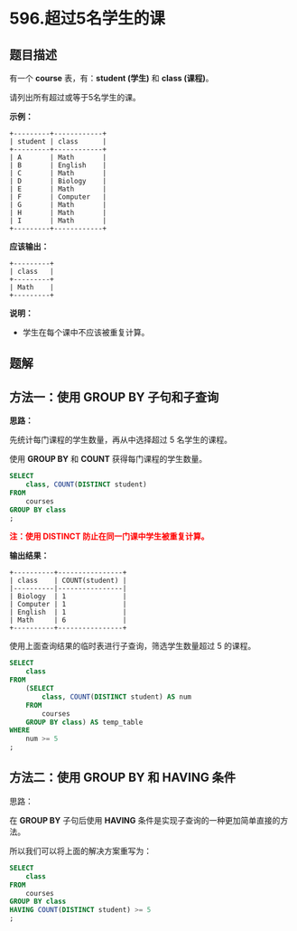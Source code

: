 # 596.超过5名学生的课



## 题目描述

有一个 **course** 表，有：**student (学生)** 和 **class (课程)**。

请列出所有超过或等于5名学生的课。

**示例：**

```
+---------+------------+
| student | class      |
+---------+------------+
| A       | Math       |
| B       | English    |
| C       | Math       |
| D       | Biology    |
| E       | Math       |
| F       | Computer   |
| G       | Math       |
| H       | Math       |
| I       | Math       |
+---------+------------+
```

**应该输出：**

```
+---------+
| class   |
+---------+
| Math    |
+---------+
```

**说明：**

- 学生在每个课中不应该被重复计算。



## 题解

## 方法一：使用 GROUP BY 子句和子查询

**思路：**

先统计每门课程的学生数量，再从中选择超过 5 名学生的课程。

使用 **GROUP BY** 和 **COUNT** 获得每门课程的学生数量。

```sql
SELECT
    class, COUNT(DISTINCT student)
FROM
    courses
GROUP BY class
;
```

<p style="color: red; font-weight: bold;">注：使用 DISTINCT 防止在同一门课中学生被重复计算。</p>

**输出结果：**

```
+----------+----------------+
| class    | COUNT(student) |
|----------|----------------|
| Biology  | 1              |
| Computer | 1              |
| English  | 1              |
| Math     | 6              |
+----------+----------------+
```

使用上面查询结果的临时表进行子查询，筛选学生数量超过 5 的课程。

```sql
SELECT
    class
FROM
    (SELECT
        class, COUNT(DISTINCT student) AS num
    FROM
        courses
    GROUP BY class) AS temp_table
WHERE
    num >= 5
;
```


## 方法二：使用 GROUP BY 和 HAVING 条件

思路：

在 **GROUP BY** 子句后使用 **HAVING** 条件是实现子查询的一种更加简单直接的方法。

所以我们可以将上面的解决方案重写为：

```sql
SELECT
    class
FROM
    courses
GROUP BY class
HAVING COUNT(DISTINCT student) >= 5
;
```


